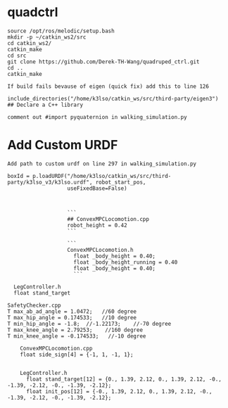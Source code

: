 # quadctrl

```
source /opt/ros/melodic/setup.bash
mkdir -p ~/catkin_ws2/src
cd catkin_ws2/
catkin_make
cd src
git clone https://github.com/Derek-TH-Wang/quadruped_ctrl.git
cd ..
catkin_make
```


```
If build fails bevause of eigen (quick fix) add this to line 126

include_directories("/home/k3lso/catkin_ws/src/third-party/eigen3")
## Declare a C++ library
```

```
comment out #import pyquaternion in walking_simulation.py
```


# Add Custom URDF
```
Add path to custom urdf on line 297 in walking_simulation.py
```
    boxId = p.loadURDF("/home/k3lso/catkin_ws/src/third-party/k3lso_v3/k3lso.urdf", robot_start_pos,
                       useFixedBase=False)
 
                       
                       
                       ```
                       ## ConvexMPCLocomotion.cpp
                       robot_height = 0.42   
                       ```
                       
                       ```
                       ConvexMPCLocomotion.h
                         float _body_height = 0.40;
                         float _body_height_running = 0.40
                         float _body_height = 0.40;
                         ```

```
  LegController.h
  float stand_target
  ```
  
  ```
  SafetyChecker.cpp
  T max_ab_ad_angle = 1.0472;   //60 degree
  T max_hip_angle = 0.174533;   //10 degree
  T min_hip_angle = -1.8;  //-1.22173;    //-70 degree
  T max_knee_angle = 2.79253;    //160 degree
  T min_knee_angle = -0.174533;   //-10 degree
  ```
  ```
      ConvexMPCLocomotion.cpp
      float side_sign[4] = {-1, 1, -1, 1};
            
```

  ```
      LegController.h
        float stand_target[12] = {0., 1.39, 2.12, 0., 1.39, 2.12, -0., -1.39, -2.12, -0., -1.39, -2.12};
        float init_pos[12] = {-0., 1.39, 2.12, 0., 1.39, 2.12, -0., -1.39, -2.12, -0., -1.39, -2.12};
      
```
